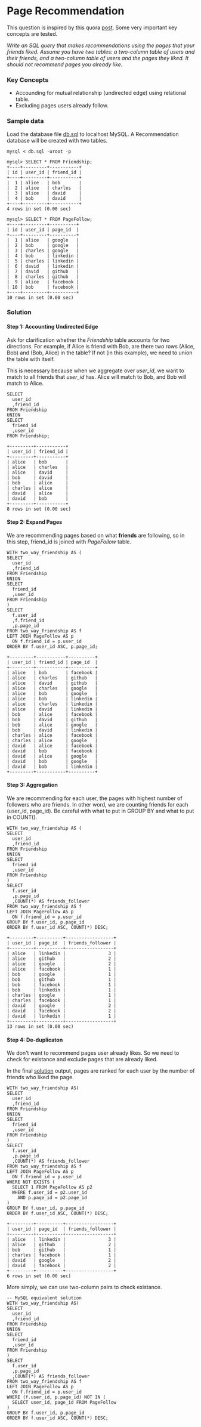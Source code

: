 # Page Recommendation

This question is inspired by this quora [post](https://www.quora.com/How-can-I-prepare-for-a-case-analysis-interview-question-for-a-Facebook-data-scientist-position). Some very important key concepts are tested.

*Write an SQL query that makes recommendations using the pages that your friends liked. Assume you have two tables: a two-column table of users and their friends, and a two-column table of users and the pages they liked. It should not recommend pages you already like.*

### Key Concepts
* Accounding for mutual relationship (undirected edge) using relational table.
* Excluding pages users already follow.

### Sample data
Load the database file [db.sql](db.sql) to localhost MySQL. A Recommendation database will be created with two tables. 
```
mysql < db.sql -uroot -p
```
```
mysql> SELECT * FROM Friendship;
+----+---------+-----------+
| id | user_id | friend_id |
+----+---------+-----------+
|  1 | alice   | bob       |
|  2 | alice   | charles   |
|  3 | alice   | david     |
|  4 | bob     | david     |
+----+---------+-----------+
4 rows in set (0.00 sec)

mysql> SELECT * FROM PageFollow;
+----+---------+----------+
| id | user_id | page_id  |
+----+---------+----------+
|  1 | alice   | google   |
|  2 | bob     | google   |
|  3 | charles | google   |
|  4 | bob     | linkedin |
|  5 | charles | linkedin |
|  6 | david   | linkedin |
|  7 | david   | github   |
|  8 | charles | github   |
|  9 | alice   | facebook |
| 10 | bob     | facebook |
+----+---------+----------+
10 rows in set (0.00 sec)
```

### Solution
#### Step 1: Accounting Undirected Edge
Ask for clarification whether the *Friendship* table accounts for two directions. For example, if Alice is friend with Bob, are there two rows (Alice, Bob) and (Bob, Alice) in the table? If not (in this example), we need to union the table with itself.

This is necessary because when we aggregate over *user_id*, we want to match to all friends that *user_id* has. Alice will match to Bob, and Bob will match to Alice.

```
SELECT 
  user_id
  ,friend_id
FROM Friendship
UNION
SELECT 
  friend_id
  ,user_id
FROM Friendship;

+---------+-----------+
| user_id | friend_id |
+---------+-----------+
| alice   | bob       |
| alice   | charles   |
| alice   | david     |
| bob     | david     |
| bob     | alice     |
| charles | alice     |
| david   | alice     |
| david   | bob       |
+---------+-----------+
8 rows in set (0.00 sec)
```

#### Step 2: Expand Pages
We are recommending pages based on what __friends__ are following, so in this step, friend_id is joined with *PageFollow* table.
```
WITH two_way_friendship AS (
SELECT 
  user_id
  ,friend_id
FROM Friendship
UNION
SELECT 
  friend_id
  ,user_id
FROM Friendship
)
SELECT
  f.user_id
  ,f.friend_id
  ,p.page_id
FROM two_way_friendship AS f
LEFT JOIN PageFollow AS p
  ON f.friend_id = p.user_id
ORDER BY f.user_id ASC, p.page_id;

+---------+-----------+----------+
| user_id | friend_id | page_id  |
+---------+-----------+----------+
| alice   | bob       | facebook |
| alice   | charles   | github   |
| alice   | david     | github   |
| alice   | charles   | google   |
| alice   | bob       | google   |
| alice   | bob       | linkedin |
| alice   | charles   | linkedin |
| alice   | david     | linkedin |
| bob     | alice     | facebook |
| bob     | david     | github   |
| bob     | alice     | google   |
| bob     | david     | linkedin |
| charles | alice     | facebook |
| charles | alice     | google   |
| david   | alice     | facebook |
| david   | bob       | facebook |
| david   | alice     | google   |
| david   | bob       | google   |
| david   | bob       | linkedin |
+---------+-----------+----------+
```

#### Step 3: Aggregation
We are recommending for each user, the pages with highest number of followers who are friends. In other word, we are counting friends for each (user_id, page_id). Be careful with what to put in GROUP BY and what to put in COUNT().
```
WITH two_way_friendship AS (
SELECT 
  user_id
  ,friend_id
FROM Friendship
UNION
SELECT 
  friend_id
  ,user_id
FROM Friendship
)
SELECT
  f.user_id
  ,p.page_id
  ,COUNT(*) AS friends_follower
FROM two_way_friendship AS f
LEFT JOIN PageFollow AS p
  ON f.friend_id = p.user_id
GROUP BY f.user_id, p.page_id
ORDER BY f.user_id ASC, COUNT(*) DESC;

+---------+----------+------------------+
| user_id | page_id  | friends_follower |
+---------+----------+------------------+
| alice   | linkedin |                3 |
| alice   | github   |                2 |
| alice   | google   |                2 |
| alice   | facebook |                1 |
| bob     | google   |                1 |
| bob     | github   |                1 |
| bob     | facebook |                1 |
| bob     | linkedin |                1 |
| charles | google   |                1 |
| charles | facebook |                1 |
| david   | google   |                2 |
| david   | facebook |                2 |
| david   | linkedin |                1 |
+---------+----------+------------------+
13 rows in set (0.00 sec)
```

#### Step 4: De-duplicaton
We don't want to recommend pages user already likes. So we need to check for existance and exclude pages that are already liked.

In the final [solution](solution.sql) output, pages are ranked for each user by the number of friends who liked the page.
```
WITH two_way_friendship AS(
SELECT 
  user_id
  ,friend_id
FROM Friendship
UNION
SELECT 
  friend_id
  ,user_id
FROM Friendship
)
SELECT
  f.user_id
  ,p.page_id
  ,COUNT(*) AS friends_follower
FROM two_way_friendship AS f
LEFT JOIN PageFollow AS p
  ON f.friend_id = p.user_id
WHERE NOT EXISTS (
  SELECT 1 FROM PageFollow AS p2
  WHERE f.user_id = p2.user_id
    AND p.page_id = p2.page_id
)
GROUP BY f.user_id, p.page_id
ORDER BY f.user_id ASC, COUNT(*) DESC;

+---------+----------+------------------+
| user_id | page_id  | friends_follower |
+---------+----------+------------------+
| alice   | linkedin |                3 |
| alice   | github   |                2 |
| bob     | github   |                1 |
| charles | facebook |                1 |
| david   | google   |                2 |
| david   | facebook |                2 |
+---------+----------+------------------+
6 rows in set (0.00 sec)
```

More simply, we can use two-column pairs to check existance.

```
-- MySQL equivalent solution
WITH two_way_friendship AS(
SELECT 
  user_id
  ,friend_id
FROM Friendship
UNION
SELECT 
  friend_id
  ,user_id
FROM Friendship
)
SELECT
  f.user_id
  ,p.page_id
  ,COUNT(*) AS friends_follower
FROM two_way_friendship AS f
LEFT JOIN PageFollow AS p
  ON f.friend_id = p.user_id
WHERE (f.user_id, p.page_id) NOT IN (
  SELECT user_id, page_id FROM PageFollow
)
GROUP BY f.user_id, p.page_id
ORDER BY f.user_id ASC, COUNT(*) DESC;
```